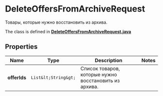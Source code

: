 

# DeleteOffersFromArchiveRequest

Товары, которые нужно восстановить из архива. 

The class is defined in **[DeleteOffersFromArchiveRequest.java](../../src/main/java/org/openapitools/model/DeleteOffersFromArchiveRequest.java)**

## Properties

Name | Type | Description | Notes
------------ | ------------- | ------------- | -------------
**offerIds** | `List&lt;String&gt;` | Список товаров, которые нужно восстановить из архива. | 



